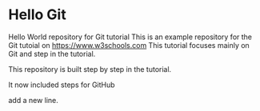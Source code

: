 # Hello Git
Hello World repository for Git tutorial
This is an example repository for the Git tutoial on https://www.w3schools.com
This tutorial focuses mainly on Git and step in the tutorial.

This repository is built step by step in the tutorial.

It now included steps for GitHub

add a new line.